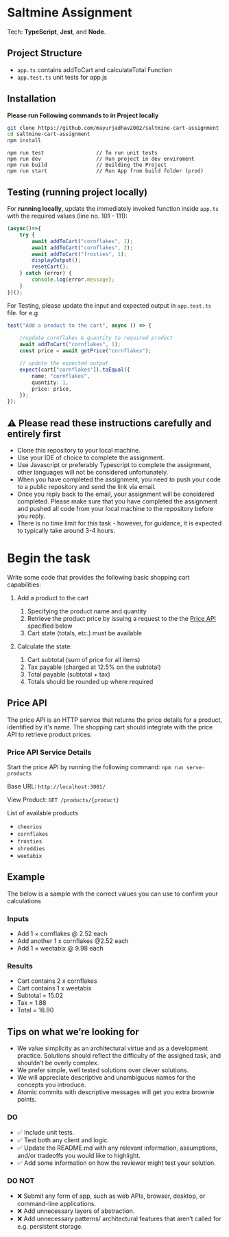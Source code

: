 # Saltmine Assignment

Tech: **TypeScript**, **Jest**, and **Node**.  

## Project Structure

- `app.ts` contains addToCart and calculateTotal Function
- `app.test.ts`  unit tests for app.js

## Installation

 **Please run Following commands to in Project locally**  
   ```sh
   git clone https://github.com/mayurjadhav2002/saltmine-cart-assignment
   cd saltmine-cart-assignment
   npm install 
   ```

```node
npm run test                 // To run unit tests
npm run dev                  // Run project in dev enviroment
npm run build                // Building the Project 
npm run start                // Run App from build folder (prod)
``` 


## Testing (running project locally)
For **running locally**, update the immediately invoked function inside ```app.ts``` with the required values (line no. 101 - 111): 
```js
(async()=>{
    try {
        await addToCart("cornflakes", 1);
        await addToCart("cornflakes", 2);
        await addToCart("frosties", 1);
        displayOutput();
        resetCart();
    } catch (error) {
        console.log(error.message);
    }
})();
```

For Testing, please update the input and expected output in ```app.test.ts``` file. for e.g

```ts
test("Add a product to the cart", async () => {
    
    //update cornflakes & quantity to required product
	await addToCart("cornflakes", 1);                  
	const price = await getPrice("cornflakes");

    // update the expected output
	expect(cart["cornflakes"]).toEqual({
		name: "cornflakes",
		quantity: 1,
		price: price,
	});
});

```

## :warning: Please read these instructions carefully and entirely first
* Clone this repository to your local machine.
* Use your IDE of choice to complete the assignment.
* Use Javascript or preferably Typescript to complete the assignment, other languages will not be considered unfortunately.
* When you have completed the assignment, you need to  push your code to a public repository and send the link via email.
* Once you reply back to the email, your assignment will be considered completed. Please make sure that you have completed the assignment and pushed all code from your local machine to the repository before you reply.
* There is no time limit for this task - however, for guidance, it is expected to typically take around 3-4 hours.

# Begin the task

Write some code that provides the following basic shopping cart capabilities:

1. Add a product to the cart
   1. Specifying the product name and quantity
   2. Retrieve the product price by issuing a request to the the [Price API](#price-api) specified below
   3. Cart state (totals, etc.) must be available

2. Calculate the state:
   1. Cart subtotal (sum of price for all items)
   2. Tax payable (charged at 12.5% on the subtotal)
   3. Total payable (subtotal + tax)
   4. Totals should be rounded up where required

## Price API

The price API is an HTTP service that returns the price details for a product, identified by it's name. The shopping cart should integrate with the price API to retrieve product prices. 

### Price API Service Details

Start the price API by running the following command: `npm run serve-products`

Base URL: `http://localhost:3001/`

View Product: `GET /products/{product}`

List of available products
* `cheerios`
* `cornflakes`
* `frosties`
* `shreddies`
* `weetabix`

## Example
The below is a sample with the correct values you can use to confirm your calculations

### Inputs
* Add 1 × cornflakes @ 2.52 each
* Add another 1 x cornflakes @2.52 each
* Add 1 × weetabix @ 9.98 each
  
### Results  
* Cart contains 2 x cornflakes
* Cart contains 1 x weetabix
* Subtotal = 15.02
* Tax = 1.88
* Total = 16.90

## Tips on what we’re looking for

* We value simplicity as an architectural virtue and as a development practice. Solutions should reflect the difficulty of the assigned task, and shouldn’t be overly complex.
* We prefer simple, well tested solutions over clever solutions.
* We will appreciate descriptive and unambiguous names for the concepts you introduce.
* Atomic commits with descriptive messages will get you extra brownie points.

### DO

* ✅ Include unit tests.
* ✅ Test both any client and logic.
* ✅ Update the README.md with any relevant information, assumptions, and/or tradeoffs you would like to highlight.
* ✅ Add some information on how the reviewer might test your solution.

### DO NOT

* ❌ Submit any form of app, such as web APIs, browser, desktop, or command-line applications.
* ❌ Add unnecessary layers of abstraction.
* ❌ Add unnecessary patterns/ architectural features that aren’t called for e.g. persistent storage.
